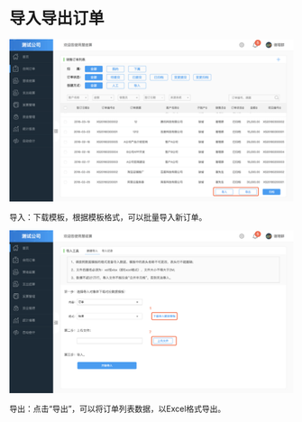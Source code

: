 # 导入导出订单

![](/img/dao_ru_dao_chu.png)

导入：下载模板，根据模板格式，可以批量导入新订单。

![](/img/dao_ru_ding_dan.png)

导出：点击“导出”，可以将订单列表数据，以Excel格式导出。

